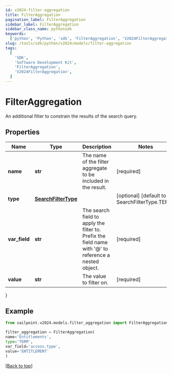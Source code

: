 ```yaml
---
id: v2024-filter-aggregation
title: FilterAggregation
pagination_label: FilterAggregation
sidebar_label: FilterAggregation
sidebar_class_name: pythonsdk
keywords:
  ['python', 'Python', 'sdk', 'FilterAggregation', 'V2024FilterAggregation']
slug: /tools/sdk/python/v2024/models/filter-aggregation
tags:
  [
    'SDK',
    'Software Development Kit',
    'FilterAggregation',
    'V2024FilterAggregation',
  ]
---
```


# FilterAggregation

An additional filter to constrain the results of the search query.

## Properties

| Name | Type | Description | Notes |
| --- | --- | --- | --- |
| **name** | **str** | The name of the filter aggregate to be included in the result. | [required] |
| **type** | [**SearchFilterType**](search-filter-type) |  | [optional] [default to SearchFilterType.TERM] |
| **var_field** | **str** | The search field to apply the filter to. Prefix the field name with '@' to reference a nested object. | [required] |
| **value** | **str** | The value to filter on. | [required] |

}

## Example

```python
from sailpoint.v2024.models.filter_aggregation import FilterAggregation

filter_aggregation = FilterAggregation(
name='Entitlements',
type='TERM',
var_field='access.type',
value='ENTITLEMENT'
)

```

[[Back to top]](#)
